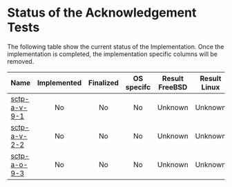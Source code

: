 # Status of the Acknowledgement Tests

The following table show the current status of the Implementation. Once the implementation is completed, the implementation specific columns will be removed.

| Name                            | Implemented | Finalized | OS specifc | Result FreeBSD | Result Linux |
|:--------------------------------|:-----------:|:---------:|:----------:|:--------------:|:------------:|
|[sctp-a-v-9-1](sctp-a-v-9-1.pkt) | No          | No        | No         | Unknown        | Unknown      |
|[sctp-a-v-2-2](sctp-a-v-2-2.pkt) | No          | No        | No         | Unknown        | Unknown      |
|[sctp-a-o-9-3](sctp-a-o-9-3.pkt) | No          | No        | No         | Unknown        | Unknown      |
